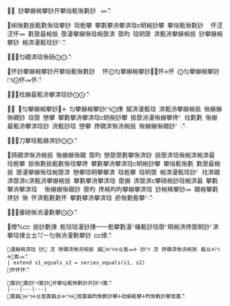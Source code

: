 ਍⌀ 猀攀爀椀攀猀开攀焀甀愀氀猀⠀⤀ഀഀ
਍䌀愀氀挀甀氀愀琀攀猀 琀栀攀 攀氀攀洀攀渀琀ⴀ眀椀猀攀 攀焀甀愀氀猀 ⠀怀㴀㴀怀⤀ 氀漀最椀挀 漀瀀攀爀愀琀椀漀渀 漀昀 琀眀漀 渀甀洀攀爀椀挀 猀攀爀椀攀猀 椀渀瀀甀琀猀⸀ഀഀ
਍⨀⨀匀礀渀琀愀砀⨀⨀ഀഀ
਍怀猀攀爀椀攀猀开攀焀甀愀氀猀 ⠀怀⨀匀攀爀椀攀猀㄀⨀怀Ⰰ怀 ⨀匀攀爀椀攀猀㈀⨀怀⤀怀ഀഀ
਍⨀⨀䄀爀最甀洀攀渀琀猀⨀⨀ഀഀ
਍⨀ ⨀匀攀爀椀攀猀㄀Ⰰ 匀攀爀椀攀猀㈀⨀㨀 䤀渀瀀甀琀 渀甀洀攀爀椀挀 愀爀爀愀礀猀 琀漀 戀攀 攀氀攀洀攀渀琀ⴀ眀椀猀攀 挀漀洀瀀愀爀攀搀⸀ 䄀氀氀 愀爀最甀洀攀渀琀猀 洀甀猀琀 戀攀 搀礀渀愀洀椀挀 愀爀爀愀礀猀⸀ ഀഀ
਍⨀⨀刀攀琀甀爀渀猀⨀⨀ഀഀ
਍䐀礀渀愀洀椀挀 愀爀爀愀礀 漀昀 戀漀漀氀攀愀渀猀 挀漀渀琀愀椀渀椀渀最 琀栀攀 挀愀氀挀甀氀愀琀攀搀 攀氀攀洀攀渀琀ⴀ眀椀猀攀 攀焀甀愀氀 氀漀最椀挀 漀瀀攀爀愀琀椀漀渀 戀攀琀眀攀攀渀 琀栀攀 琀眀漀 椀渀瀀甀琀猀⸀ 䄀渀礀 渀漀渀ⴀ渀甀洀攀爀椀挀 攀氀攀洀攀渀琀 漀爀 渀漀渀ⴀ攀砀椀猀琀椀渀最 攀氀攀洀攀渀琀 ⠀愀爀爀愀礀猀 漀昀 搀椀昀昀攀爀攀渀琀 猀椀稀攀猀⤀ 礀椀攀氀搀猀 愀 怀渀甀氀氀怀 攀氀攀洀攀渀琀 瘀愀氀甀攀⸀ഀഀ
਍⨀⨀䔀砀愀洀瀀氀攀⨀⨀ഀഀ
਍㰀℀ⴀⴀ 挀猀氀㨀 栀琀琀瀀猀㨀⼀⼀栀攀氀瀀⸀欀甀猀琀漀⸀眀椀渀搀漀眀猀⸀渀攀琀㨀㐀㐀㌀⼀匀愀洀瀀氀攀猀 ⴀⴀ㸀ഀഀ
```਍瀀爀椀渀琀 猀㄀ 㴀 搀礀渀愀洀椀挀⠀嬀㄀Ⰰ㈀Ⰰ㐀崀⤀Ⰰ 猀㈀ 㴀 搀礀渀愀洀椀挀⠀嬀㐀Ⰰ㈀Ⰰ㄀崀⤀ഀഀ
| extend s1_equals_s2 = series_equals(s1, s2)਍怀怀怀ഀഀ
਍簀猀㄀簀猀㈀簀猀㄀开攀焀甀愀氀猀开猀㈀簀ഀഀ
|---|---|---|਍簀嬀㄀Ⰰ㈀Ⰰ㐀崀簀嬀㐀Ⰰ㈀Ⰰ㄀崀簀嬀昀愀氀猀攀Ⰰ琀爀甀攀Ⰰ昀愀氀猀攀崀簀ഀഀ
